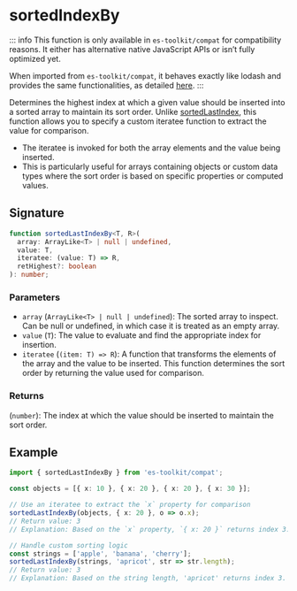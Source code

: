 # sortedIndexBy

::: info
This function is only available in `es-toolkit/compat` for compatibility reasons. It either has alternative native JavaScript APIs or isn’t fully optimized yet.

When imported from `es-toolkit/compat`, it behaves exactly like lodash and provides the same functionalities, as detailed [here](../../../compatibility.md).
:::

Determines the highest index at which a given value should be inserted into a sorted array to maintain its sort order. Unlike [sortedLastIndex](./sortedLastIndex.md), this function allows you to specify a custom iteratee function to extract the value for comparison.

- The iteratee is invoked for both the array elements and the value being inserted.
- This is particularly useful for arrays containing objects or custom data types where the sort order is based on specific properties or computed values.

## Signature

```typescript
function sortedLastIndexBy<T, R>(
  array: ArrayLike<T> | null | undefined,
  value: T,
  iteratee: (value: T) => R,
  retHighest?: boolean
): number;
```

### Parameters

- `array` (`ArrayLike<T> | null | undefined`):
  The sorted array to inspect. Can be null or undefined, in which case it is treated as an empty array.
- `value` (`T`):
  The value to evaluate and find the appropriate index for insertion.
- `iteratee` (`(item: T) => R`):
  A function that transforms the elements of the array and the value to be inserted. This function determines the sort order by returning the value used for comparison.

### Returns

(`number`): The index at which the value should be inserted to maintain the sort order.

## Example

```typescript
import { sortedLastIndexBy } from 'es-toolkit/compat';

const objects = [{ x: 10 }, { x: 20 }, { x: 20 }, { x: 30 }];

// Use an iteratee to extract the `x` property for comparison
sortedLastIndexBy(objects, { x: 20 }, o => o.x);
// Return value: 3
// Explanation: Based on the `x` property, `{ x: 20 }` returns index 3.

// Handle custom sorting logic
const strings = ['apple', 'banana', 'cherry'];
sortedLastIndexBy(strings, 'apricot', str => str.length);
// Return value: 3
// Explanation: Based on the string length, 'apricot' returns index 3.
```
